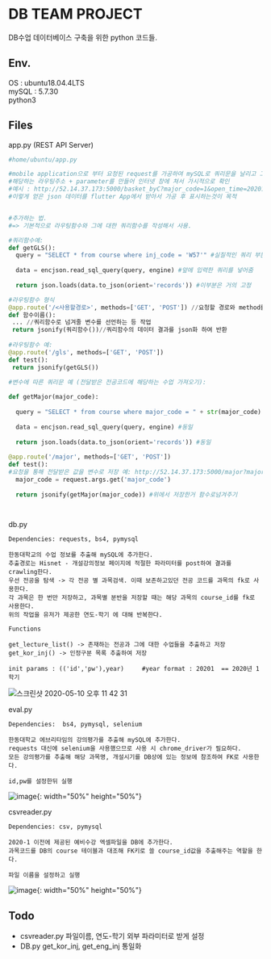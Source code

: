# DB TEAM PROJECT

DB수업 데이터베이스 구축을 위한 python 코드들.

## Env.
 OS : ubuntu18.04.4LTS<br>
 mySQL : 5.7.30<br>
 python3

## Files

  app.py (REST API Server)
  
  ```python
  #home/ubuntu/app.py
  
  #mobile application으로 부터 요청된 request를 가공하여 mySQL로 쿼리문을 날리고 그 결과를 json으로 반환해주는 WSGI REST API 서버.
  #해당하는 라우팅주소 + parameter를 만들어 인터넷 창에 쳐서 가시적으로 확인 
  #예시 : http://52.14.37.173:5000/basket_byC?major_code=1&open_time=20201&order=DESC 인터넷  주소창에 쳐보면 확인 가능. 
  #이렇게 얻은 json 데이터를 flutter App에서 받아서 가공 후 표시하는것이 목적
  
  
  #추가하는 법.
  #=> 기본적으로 라우팅함수와 그에 대한 쿼리함수를 작성해서 사용.
  
  #쿼리함수예:
  def getGLS():
    query = "SELECT * from course where inj_code = 'W57'" #실질적인 쿼리 부분 유동적인 부분은에 대한 작성은 뒤에 기술
    
    data = encjson.read_sql_query(query, engine) #앞에 입력한 쿼리를 넣어줌
    
    return json.loads(data.to_json(orient='records')) #이부분은 거의 고정
  
  #라우팅함수 형식
  @app.route('/<사용할경로>', methods=['GET', 'POST']) //요청할 경로와 method를 설정해준다
  def 함수이름():
   ... //쿼리함수로 넘겨줄 변수를 선언하는 등 작업
   return jsonify(쿼리함수())//쿼리함수의 데이터 결과를 json화 하여 반환
   
  #라우팅함수 예: 
  @app.route('/gls', methods=['GET', 'POST'])
  def test():
   return jsonify(getGLS())
   
  #변수에 따른 쿼리문 예 (전달받은 전공코드에 해당하는 수업 가져오기):
  
  def getMajor(major_code):
    
    query = "SELECT * from course where major_code = " + str(major_code) # +를 통해 쿼리문에 변수 합치기
    
    data = encjson.read_sql_query(query, engine) #동일
    
    return json.loads(data.to_json(orient='records')) #동일
    
  @app.route('/major', methods=['GET', 'POST'])
  def test():
  #요청을 통해 전달받은 값을 변수로 저장 예: http://52.14.37.173:5000/major?major_code=1로 요청을 보냈을때 request.args.get으로가져옴
    major_code = request.args.get('major_code') 
    
    return jsonify(getMajor(major_code)) #위에서 저장한거 함수로넘겨주기
  
   
 
  ```

  db.py
  ```
  Dependencies: requests, bs4, pymysql
  
  한동대학교의 수업 정보를 추출해 mySQL에 추가한다.
  추출경로는 Hisnet - 개설강의정보 페이지에 적절한 파라미터를 post하여 결과를 crawling한다.
  우선 전공을 탐색 -> 각 전공 별 과목검색. 이때 보존하고있던 전공 코드를 과목의 fk로 사용한다.
  각 과목은 한 번만 저장하고, 과목별 분반을 저장할 때는 해당 과목의 course_id를 fk로 사용한다.
  위의 작업을 유저가 제공한 연도-학기 에 대해 반복한다.
  
  Functions
  
  get_lecture_list() -> 존재하는 전공과 그에 대한 수업들을 추출하고 저장
  get_kor_inj() -> 인정구분 목록 추출하여 저장
  
  init params : (('id','pw'),year)     #year format : 20201  == 2020년 1학기
  
  ```
  ![스크린샷 2020-05-10 오후 11 42 31](https://user-images.githubusercontent.com/47979730/81502274-fa3c2d00-9317-11ea-84b4-68168d3eaa51.png)
  
  
  eval.py
  ```
  Dependencies:  bs4, pymysql, selenium
  
  한동대학교 에브리타임의 강의평가를 추출해 mySQL에 추가한다.
  requests 대신에 selenium을 사용했으므로 사용 시 chrome_driver가 필요하다.
  모든 강의평가를 추출해 해당 과목명, 개설시기를 DB상에 있는 정보에 참조하여 FK로 사용한다.
  
  id,pw를 설정한뒤 실행
  ```
  
  ![image](https://user-images.githubusercontent.com/47979730/85479538-52459f00-b5f9-11ea-9f31-a1caa7b17bba.png){: width="50%" height="50%"}
  
  csvreader.py
  ```
  Dependencies: csv, pymysql
  
  2020-1 이전에 제공된 예비수강 엑셀파일을 DB에 추가한다.
  과목코드를 DB의 course 테이블과 대조해 FK키로 쓸 course_id값을 추출해주는 역할을 한다.
  
  파일 이름을 설정하고 실행
  
  ```
  
  ![image](https://user-images.githubusercontent.com/47979730/85479506-435eec80-b5f9-11ea-9009-5d955d91139f.png){: width="50%" height="50%"}
## Todo
- csvreader.py 파일이름, 연도-학기 외부 파라미터로 받게 설정
- DB.py get_kor_inj, get_eng_inj 통일화


